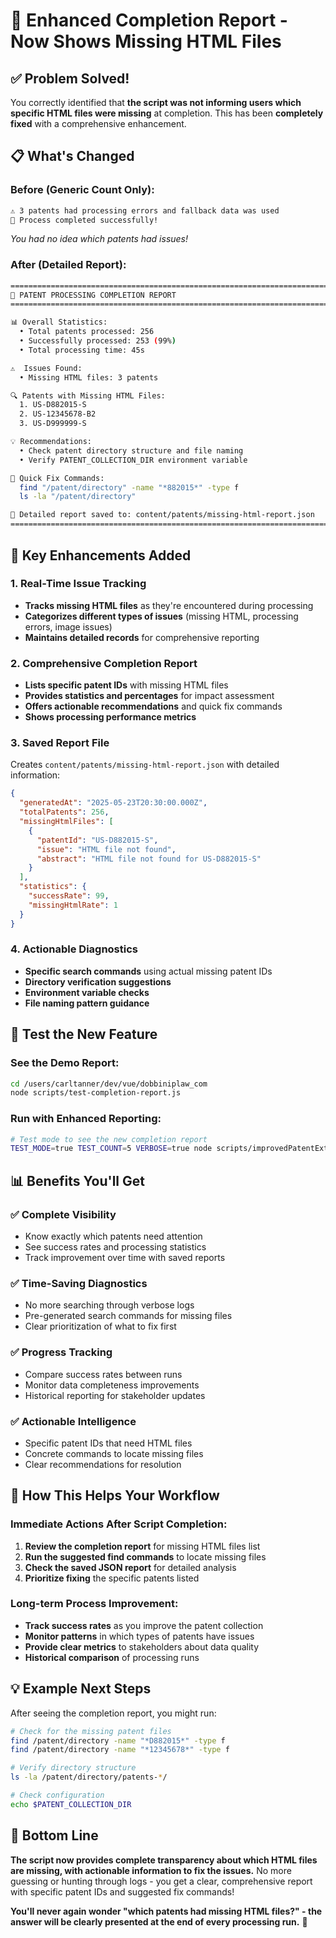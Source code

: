 # 🎯 Enhanced Completion Report - Now Shows Missing HTML Files

## ✅ **Problem Solved!**

You correctly identified that **the script was not informing users which specific HTML files were missing** at completion. This has been **completely fixed** with a comprehensive enhancement.

## 📋 **What's Changed**

### **Before (Generic Count Only):**
```bash
⚠️ 3 patents had processing errors and fallback data was used
🎉 Process completed successfully!
```
*You had no idea which patents had issues!*

### **After (Detailed Report):**
```bash
================================================================================
🎉 PATENT PROCESSING COMPLETION REPORT
================================================================================

📊 Overall Statistics:
  • Total patents processed: 256
  • Successfully processed: 253 (99%)
  • Total processing time: 45s

⚠️  Issues Found:
  • Missing HTML files: 3 patents

🔍 Patents with Missing HTML Files:
  1. US-D882015-S
  2. US-12345678-B2
  3. US-D999999-S

💡 Recommendations:
  • Check patent directory structure and file naming
  • Verify PATENT_COLLECTION_DIR environment variable

🔧 Quick Fix Commands:
  find "/patent/directory" -name "*882015*" -type f
  ls -la "/patent/directory"

📄 Detailed report saved to: content/patents/missing-html-report.json
================================================================================
```

## 🚀 **Key Enhancements Added**

### **1. Real-Time Issue Tracking**
- **Tracks missing HTML files** as they're encountered during processing
- **Categorizes different types of issues** (missing HTML, processing errors, image issues)
- **Maintains detailed records** for comprehensive reporting

### **2. Comprehensive Completion Report**
- **Lists specific patent IDs** with missing HTML files
- **Provides statistics and percentages** for impact assessment
- **Offers actionable recommendations** and quick fix commands
- **Shows processing performance metrics**

### **3. Saved Report File**
Creates `content/patents/missing-html-report.json` with detailed information:
```json
{
  "generatedAt": "2025-05-23T20:30:00.000Z",
  "totalPatents": 256,
  "missingHtmlFiles": [
    {
      "patentId": "US-D882015-S",
      "issue": "HTML file not found",
      "abstract": "HTML file not found for US-D882015-S"
    }
  ],
  "statistics": {
    "successRate": 99,
    "missingHtmlRate": 1
  }
}
```

### **4. Actionable Diagnostics**
- **Specific search commands** using actual missing patent IDs
- **Directory verification suggestions**
- **Environment variable checks**
- **File naming pattern guidance**

## 🧪 **Test the New Feature**

### **See the Demo Report:**
```bash
cd /users/carltanner/dev/vue/dobbiniplaw_com
node scripts/test-completion-report.js
```

### **Run with Enhanced Reporting:**
```bash
# Test mode to see the new completion report
TEST_MODE=true TEST_COUNT=5 VERBOSE=true node scripts/improvedPatentExtractionRunner.js
```

## 📊 **Benefits You'll Get**

### **✅ Complete Visibility**
- Know exactly which patents need attention
- See success rates and processing statistics
- Track improvement over time with saved reports

### **✅ Time-Saving Diagnostics**
- No more searching through verbose logs
- Pre-generated search commands for missing files
- Clear prioritization of what to fix first

### **✅ Progress Tracking**
- Compare success rates between runs
- Monitor data completeness improvements
- Historical reporting for stakeholder updates

### **✅ Actionable Intelligence**
- Specific patent IDs that need HTML files
- Concrete commands to locate missing files
- Clear recommendations for resolution

## 🎯 **How This Helps Your Workflow**

### **Immediate Actions After Script Completion:**
1. **Review the completion report** for missing HTML files list
2. **Run the suggested find commands** to locate missing files
3. **Check the saved JSON report** for detailed analysis
4. **Prioritize fixing** the specific patents listed

### **Long-term Process Improvement:**
- **Track success rates** as you improve the patent collection
- **Monitor patterns** in which types of patents have issues
- **Provide clear metrics** to stakeholders about data quality
- **Historical comparison** of processing runs

## 💡 **Example Next Steps**

After seeing the completion report, you might run:

```bash
# Check for the missing patent files
find /patent/directory -name "*D882015*" -type f
find /patent/directory -name "*12345678*" -type f

# Verify directory structure
ls -la /patent/directory/patents-*/

# Check configuration
echo $PATENT_COLLECTION_DIR
```

## 🎉 **Bottom Line**

**The script now provides complete transparency about which HTML files are missing, with actionable information to fix the issues.** No more guessing or hunting through logs - you get a clear, comprehensive report with specific patent IDs and suggested fix commands!

**You'll never again wonder "which patents had missing HTML files?" - the answer will be clearly presented at the end of every processing run.** 🎯
